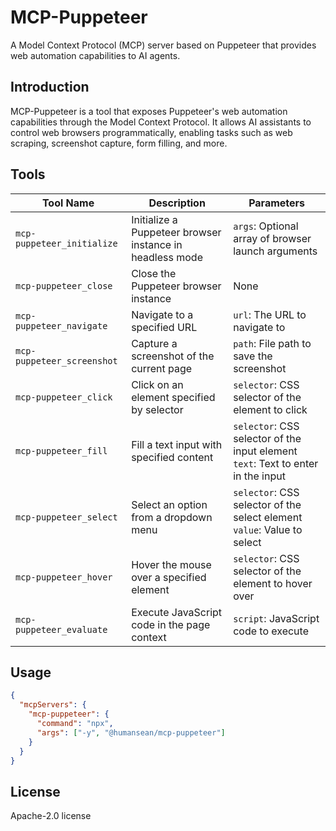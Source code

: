 # MCP-Puppeteer

A Model Context Protocol (MCP) server based on Puppeteer that provides web automation capabilities to AI agents.

## Introduction

MCP-Puppeteer is a tool that exposes Puppeteer's web automation capabilities through the Model Context Protocol. It allows AI assistants to control web browsers programmatically, enabling tasks such as web scraping, screenshot capture, form filling, and more.

## Tools

| Tool Name                  | Description                                              | Parameters                                                                          |
| -------------------------- | -------------------------------------------------------- | ----------------------------------------------------------------------------------- |
| `mcp-puppeteer_initialize` | Initialize a Puppeteer browser instance in headless mode | `args`: Optional array of browser launch arguments                                  |
| `mcp-puppeteer_close`      | Close the Puppeteer browser instance                     | None                                                                                |
| `mcp-puppeteer_navigate`   | Navigate to a specified URL                              | `url`: The URL to navigate to                                                       |
| `mcp-puppeteer_screenshot` | Capture a screenshot of the current page                 | `path`: File path to save the screenshot                                            |
| `mcp-puppeteer_click`      | Click on an element specified by selector                | `selector`: CSS selector of the element to click                                    |
| `mcp-puppeteer_fill`       | Fill a text input with specified content                 | `selector`: CSS selector of the input element<br>`text`: Text to enter in the input |
| `mcp-puppeteer_select`     | Select an option from a dropdown menu                    | `selector`: CSS selector of the select element<br>`value`: Value to select          |
| `mcp-puppeteer_hover`      | Hover the mouse over a specified element                 | `selector`: CSS selector of the element to hover over                               |
| `mcp-puppeteer_evaluate`   | Execute JavaScript code in the page context              | `script`: JavaScript code to execute                                                |

## Usage

```json
{
  "mcpServers": {
    "mcp-puppeteer": {
      "command": "npx",
      "args": ["-y", "@humansean/mcp-puppeteer"]
    }
  }
}
```

## License

Apache-2.0 license
